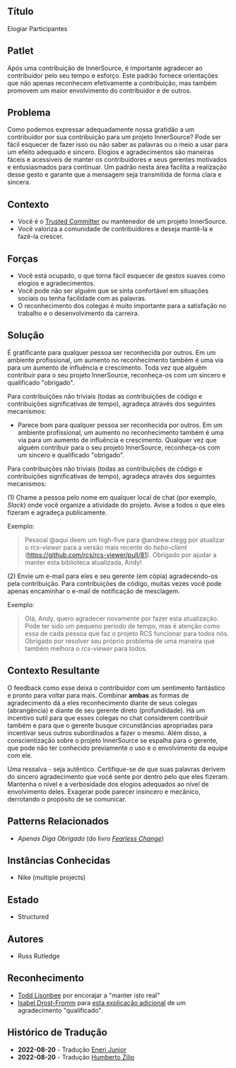 ## Título

Elogiar Participantes

## Patlet

Após uma contribuição de InnerSource, é importante agradecer ao contribuidor pelo seu tempo e esforço.
Este padrão fornece orientações que não apenas reconhecem efetivamente a contribuição, mas também promovem um maior envolvimento do contribuidor e de outros.

## Problema

Como podemos expressar adequadamente nossa gratidão a um contribuidor por sua contribuição para um projeto InnerSource?
Pode ser fácil esquecer de fazer isso ou não saber as palavras ou o meio a usar para um efeito adequado e sincero.
Elogios e agradecimentos são maneiras fáceis e acessíveis de manter os contribuidores e seus gerentes motivados e entusiasmados para continuar.
Um padrão nesta área facilita a realização desse gesto e garante que a mensagem seja transmitida de forma clara e sincera.

## Contexto

* Você é o [Trusted Committer](./trusted-committer.md) ou mantenedor de um projeto InnerSource.
* Você valoriza a comunidade de contribuidores e deseja mantê-la e fazê-la crescer.

## Forças

* Você está ocupado, o que torna fácil esquecer de gestos suaves como elogios e agradecimentos.
* Você pode não ser alguém que se sinta confortável em situações sociais ou tenha facilidade com as palavras.
* O reconhecimento dos colegas é muito importante para a satisfação no trabalho e o desenvolvimento da carreira.

## Solução

É gratificante para qualquer pessoa ser reconhecida por outros.
Em um ambiente profissional, um aumento no reconhecimento também é uma via para um aumento de influência e crescimento.
Toda vez que alguém contribuir para o seu projeto InnerSource, reconheça-os com um sincero e qualificado "obrigado".

Para contribuições não triviais (todas as contribuições de código e contribuições significativas de tempo), agradeça através dos seguintes mecanismos:

* Parece bom para qualquer pessoa ser reconhecida por outros.
Em um ambiente profissional, um aumento no reconhecimento também é uma via para um aumento de influência e crescimento.
Qualquer vez que alguém contribuir para o seu projeto InnerSource, reconheça-os com um sincero e qualificado "obrigado".

Para contribuições não triviais (todas as contribuições de código e contribuições significativas de tempo), agradeça através dos seguintes mecanismos:

(1) Chame a pessoa pelo nome em qualquer local de chat (por exemplo, _Slack_) onde você organize a atividade do projeto. Avise a todos o que eles fizeram e agradeça publicamente.

Exemplo:

> Pessoal @aqui deem um high-five para @andrew.clegg por atualizar o _rcs-viewer_ para a versão mais recente do _hebo-client_ (https://github.com/rcs/rcs-viewer/pull/81).
Obrigado por ajudar a manter esta biblioteca atualizada, Andy!

(2) Envie um e-mail para eles e seu gerente (em cópia) agradecendo-os pela contribuição.
Para contribuições de código, muitas vezes você pode apenas encaminhar o e-mail de notificação de mesclagem.

Exemplo:

> Olá, Andy, quero agradecer novamente por fazer esta atualização.
Pode ter sido um pequeno período de tempo, mas é atenção como essa de cada pessoa que faz o projeto RCS funcionar para todos nós.
Obrigado por resolver seu próprio problema de uma maneira que também melhora o _rcs-viewer_ para todos.

## Contexto Resultante

O feedback como esse deixa o contribuidor com um sentimento fantástico e pronto para voltar para mais.
Combinar **ambas** as formas de agradecimento dá a eles reconhecimento diante de seus colegas (abrangência) e diante de seu gerente direto (profundidade).
Há um incentivo sutil para que esses colegas no chat considerem contribuir também e para que o gerente busque circunstâncias apropriadas para incentivar seus outros subordinados a fazer o mesmo.
Além disso, a conscientização sobre o projeto InnerSource se espalha para o gerente, que pode não ter conhecido previamente o uso e o envolvimento da equipe com ele.

Uma ressalva - seja autêntico.
Certifique-se de que suas palavras derivem do sincero agradecimento que você sente por dentro pelo que eles fizeram.
Mantenha o nível e a verbosidade dos elogios adequados ao nível de envolvimento deles.
Exagerar pode parecer insincero e mecânico, derrotando o propósito de se comunicar.

## Patterns Relacionados

* _Apenas Diga Obrigado_ (do livro [_Fearless Change_](https://fearlesschangepatterns.com/))

## Instâncias Conhecidas

* Nike (multiple projects)

## Estado

* Structured

## Autores

* Russ Rutledge

## Reconhecimento

* [Todd Lisonbee](https://github.com/tlisonbee) por encorajar a "manter isto real"
* [Isabel Drost-Fromm](https://github.com/MaineC) para [esta explicação adicional](https://youtu.be/h3MPewsk5PU?t=357) de um agradecimento "qualificado".

## Histórico de Tradução

- **2022-08-20** - Tradução [Eneri Junior](https://github.com/jrcosta)
- **2022-08-20** - Tradução [Humberto Zilio](https://github.com/zilio)
